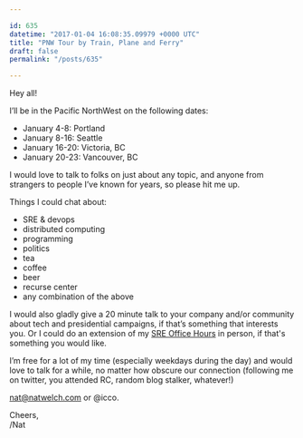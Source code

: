 ```yaml
---

id: 635
datetime: "2017-01-04 16:08:35.09979 +0000 UTC"
title: "PNW Tour by Train, Plane and Ferry"
draft: false
permalink: "/posts/635"

---
```


Hey all!

I’ll be in the Pacific NorthWest on the following dates:

 - January 4-8: Portland
 - January 8-16: Seattle
 - January 16-20: Victoria, BC
 - January 20-23: Vancouver, BC

I would love to talk to folks on just about any topic, and anyone from strangers to people I’ve known for years, so please hit me up.

Things I could chat about:

 - SRE & devops
 - distributed computing
 - programming
 - politics
 - tea
 - coffee
 - beer
 - recurse center
 - any combination of the above

I would also gladly give a 20 minute talk to your company and/or community about tech and presidential campaigns, if that’s something that interests you. Or I could do an extension of my [SRE Office Hours](https://writing.natwelch.com/post/615) in person, if that's something you would like.

I’m free for a lot of my time (especially weekdays during the day) and would love to talk for a while, no matter how obscure our connection (following me on twitter, you attended RC, random blog stalker, whatever!)

<nat@natwelch.com> or @icco.

Cheers,  
/Nat
